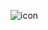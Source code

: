 ![icon](https://raw.githubusercontent.com/CloudCoreo/audit-aws-redshift/master/images/icon.png "icon")